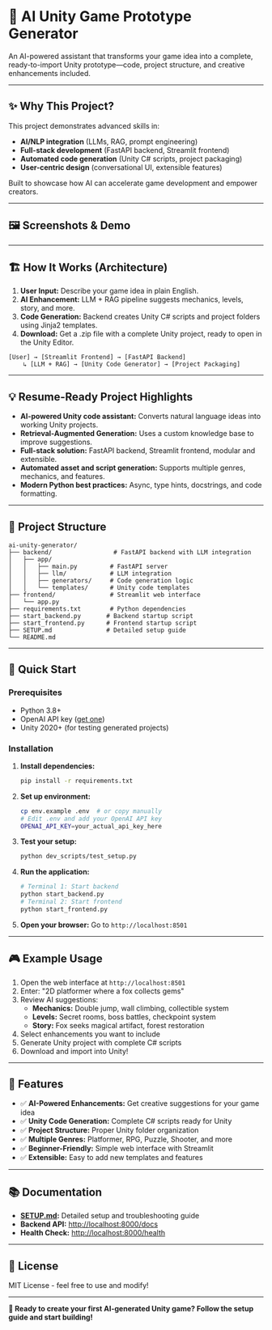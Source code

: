 # 🚀 AI Unity Game Prototype Generator

An AI-powered assistant that transforms your game idea into a complete, ready-to-import Unity prototype—code, project structure, and creative enhancements included.

---

## ✨ Why This Project?
This project demonstrates advanced skills in:
- **AI/NLP integration** (LLMs, RAG, prompt engineering)
- **Full-stack development** (FastAPI backend, Streamlit frontend)
- **Automated code generation** (Unity C# scripts, project packaging)
- **User-centric design** (conversational UI, extensible features)

Built to showcase how AI can accelerate game development and empower creators.

---

## 🖼️ Screenshots & Demo
<!--
Add screenshots or GIFs here to show the UI and generated Unity project structure.
Example:
![Web UI Screenshot](screenshots/ui.png)
![Unity Project Structure](screenshots/unity_project.png)
-->

---

## 🏗️ How It Works (Architecture)
1. **User Input:** Describe your game idea in plain English.
2. **AI Enhancement:** LLM + RAG pipeline suggests mechanics, levels, story, and more.
3. **Code Generation:** Backend creates Unity C# scripts and project folders using Jinja2 templates.
4. **Download:** Get a .zip file with a complete Unity project, ready to open in the Unity Editor.

```
[User] → [Streamlit Frontend] → [FastAPI Backend]
    ↳ [LLM + RAG] → [Unity Code Generator] → [Project Packaging]
```

---

## 💡 Resume-Ready Project Highlights
- **AI-powered Unity code assistant:** Converts natural language ideas into working Unity projects.
- **Retrieval-Augmented Generation:** Uses a custom knowledge base to improve suggestions.
- **Full-stack solution:** FastAPI backend, Streamlit frontend, modular and extensible.
- **Automated asset and script generation:** Supports multiple genres, mechanics, and features.
- **Modern Python best practices:** Async, type hints, docstrings, and code formatting.

---

## 📁 Project Structure
```
ai-unity-generator/
├── backend/                 # FastAPI backend with LLM integration
│   ├── app/
│   │   ├── main.py         # FastAPI server
│   │   ├── llm/            # LLM integration
│   │   ├── generators/     # Code generation logic
│   │   └── templates/      # Unity code templates
├── frontend/               # Streamlit web interface
│   └── app.py
├── requirements.txt        # Python dependencies
├── start_backend.py       # Backend startup script
├── start_frontend.py      # Frontend startup script
├── SETUP.md               # Detailed setup guide
└── README.md
```

---

## 🚀 Quick Start

### Prerequisites
- Python 3.8+
- OpenAI API key ([get one](https://platform.openai.com/api-keys))
- Unity 2020+ (for testing generated projects)

### Installation
1. **Install dependencies:**
   ```bash
   pip install -r requirements.txt
   ```
2. **Set up environment:**
   ```bash
   cp env.example .env  # or copy manually
   # Edit .env and add your OpenAI API key
   OPENAI_API_KEY=your_actual_api_key_here
   ```
3. **Test your setup:**
   ```bash
   python dev_scripts/test_setup.py
   ```
4. **Run the application:**
   ```bash
   # Terminal 1: Start backend
   python start_backend.py
   # Terminal 2: Start frontend
   python start_frontend.py
   ```
5. **Open your browser:** Go to `http://localhost:8501`

---

## 🎮 Example Usage
1. Open the web interface at `http://localhost:8501`
2. Enter: "2D platformer where a fox collects gems"
3. Review AI suggestions:
   - **Mechanics:** Double jump, wall climbing, collectible system
   - **Levels:** Secret rooms, boss battles, checkpoint system
   - **Story:** Fox seeks magical artifact, forest restoration
4. Select enhancements you want to include
5. Generate Unity project with complete C# scripts
6. Download and import into Unity!

---

## 🔧 Features
- ✅ **AI-Powered Enhancements:** Get creative suggestions for your game idea
- ✅ **Unity Code Generation:** Complete C# scripts ready for Unity
- ✅ **Project Structure:** Proper Unity folder organization
- ✅ **Multiple Genres:** Platformer, RPG, Puzzle, Shooter, and more
- ✅ **Beginner-Friendly:** Simple web interface with Streamlit
- ✅ **Extensible:** Easy to add new templates and features

---

## 📚 Documentation
- **[SETUP.md](SETUP.md):** Detailed setup and troubleshooting guide
- **Backend API:** [http://localhost:8000/docs](http://localhost:8000/docs)
- **Health Check:** [http://localhost:8000/health](http://localhost:8000/health)

---

## 📝 License
MIT License - feel free to use and modify!

---

**🎉 Ready to create your first AI-generated Unity game? Follow the setup guide and start building!** 
